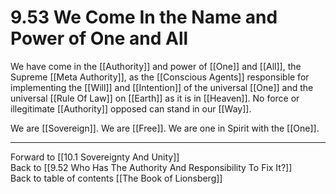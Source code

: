 # 9.53 We Come In the Name and Power of One and All

We have come in the [[Authority]] and power of [[One]] and [[All]], the Supreme [[Meta Authority]], as the [[Conscious Agents]] responsible for implementing the [[Will]] and [[Intention]] of the universal [[One]] and the universal [[Rule Of Law]] on [[Earth]] as it is in [[Heaven]]. No force or illegitimate [[Authority]] opposed can stand in our [[Way]].

We are [[Sovereign]]. We are [[Free]]. We are one in Spirit with the [[One]].

___

Forward to [[10.1 Sovereignty And Unity]]             
Back to [[9.52 Who Has The Authority And Responsibility To Fix It?]]                  
Back to table of contents [[The Book of Lionsberg]]  
